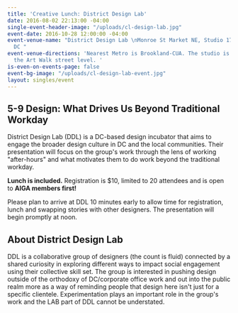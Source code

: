```yaml
---
title: 'Creative Lunch: District Design Lab'
date: 2016-08-02 22:13:00 -04:00
single-event-header-image: "/uploads/cl-design-lab.jpg"
event-date: 2016-10-28 12:00:00 -04:00
event-venue-name: "District Design Lab \nMonroe St Market NE, Studio 17 \nWashington,
  DC "
event-venue-directions: 'Nearest Metro is Brookland-CUA. The studio is located on
  the Art Walk street level. '
is-even-on-events-page: false
event-bg-image: "/uploads/cl-design-lab-event.jpg"
layout: singles/event
---
```


## 5-9 Design: What Drives Us Beyond Traditional Workday   

District Design Lab (DDL) is a DC-based design incubator that aims to engage the broader design culture in DC and the local communities. Their presentation will focus on the group's work through the lens of working "after-hours" and what motivates them to do work beyond the traditional workday.

**Lunch is included.** Registration is $10, limited to 20 attendees and is open to **AIGA members first!**

Please plan to arrive at DDL 10 minutes early to allow time for registration, lunch and swapping stories with other designers. The presentation will begin promptly at noon.

## About District Design Lab
DDL is a collaborative group of designers (the count is fluid) connected by a shared curiosity in exploring different ways to impact social engagement using their collective skill set. The group is interested in pushing design outside of the orthodoxy of DC/corporate office work and out into the public realm more as a way of reminding people that design here isn't just for a specific clientele. Experimentation plays an important role in the group's work and the LAB part of DDL cannot be understated.